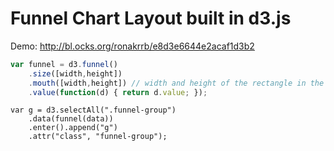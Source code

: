 # Funnel Chart Layout built in d3.js

Demo: <http://bl.ocks.org/ronakrrb/e8d3e6644e2acaf1d3b2>

```js
var funnel = d3.funnel()
    .size([width,height])
    .mouth([width,height]) // width and height of the rectangle in the funnel
    .value(function(d) { return d.value; });
```

```
var g = d3.selectAll(".funnel-group")
    .data(funnel(data))
    .enter().append("g")
    .attr("class", "funnel-group");
```
